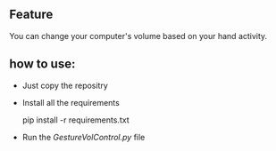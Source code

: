 ## Feature
You can change your computer's volume based on your hand activity.

## how to use:

* Just copy the repositry

* Install all the requirements
  
  pip install -r requirements.txt
  
* Run the *GestureVolControl.py* file
